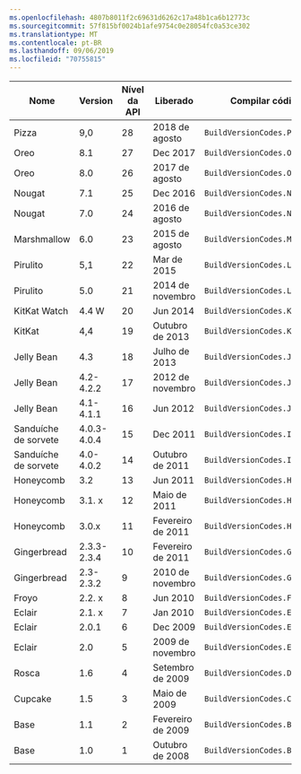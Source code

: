 ```yaml
---
ms.openlocfilehash: 4807b8011f2c69631d6262c17a48b1ca6b12773c
ms.sourcegitcommit: 57f815bf0024b1afe9754c0e28054fc0a53ce302
ms.translationtype: MT
ms.contentlocale: pt-BR
ms.lasthandoff: 09/06/2019
ms.locfileid: "70755815"
---
```


|Nome|Version|Nível da API|Liberado|Compilar código de versão|
|--- |--- |--- |--- |--- |
|Pizza|9,0|28|2018 de agosto|`BuildVersionCodes.P`|
|Oreo|8.1|27|Dec 2017|`BuildVersionCodes.OMr1`|
|Oreo|8.0|26|2017 de agosto|`BuildVersionCodes.O`|
|Nougat|7.1|25|Dec 2016|`BuildVersionCodes.NMr1`|
|Nougat|7.0|24|2016 de agosto|`BuildVersionCodes.N`|
|Marshmallow|6.0|23|2015 de agosto|`BuildVersionCodes.M`|
|Pirulito|5,1|22|Mar de 2015|`BuildVersionCodes.LollipopMr1`|
|Pirulito|5.0|21|2014 de novembro|`BuildVersionCodes.Lollipop`|
|KitKat Watch|4.4 W|20|Jun 2014|`BuildVersionCodes.KitKatWatch`|
|KitKat|4,4|19|Outubro de 2013|`BuildVersionCodes.KitKat`|
|Jelly Bean|4.3|18|Julho de 2013|`BuildVersionCodes.JellyBeanMr2`|
|Jelly Bean|4.2-4.2.2|17|2012 de novembro|`BuildVersionCodes.JellyBeanMr1`|
|Jelly Bean|4.1-4.1.1|16|Jun 2012|`BuildVersionCodes.JellyBean`|
|Sanduíche de sorvete|4.0.3-4.0.4|15|Dec 2011|`BuildVersionCodes.IceCreamSandwichMr1`|
|Sanduíche de sorvete|4.0-4.0.2|14|Outubro de 2011|`BuildVersionCodes.IceCreamSandwich`|
|Honeycomb|3.2|13|Jun 2011|`BuildVersionCodes.HoneyCombMr2`|
|Honeycomb|3.1. x|12|Maio de 2011|`BuildVersionCodes.HoneyCombMr1`|
|Honeycomb|3.0.x|11|Fevereiro de 2011|`BuildVersionCodes.HoneyComb`|
|Gingerbread|2.3.3-2.3.4|10|Fevereiro de 2011|`BuildVersionCodes.GingerBreadMr1`|
|Gingerbread|2.3-2.3.2|9|2010 de novembro|`BuildVersionCodes.GingerBread`|
|Froyo|2.2. x|8|Jun 2010|`BuildVersionCodes.Froyo`|
|Eclair|2.1. x|7|Jan 2010|`BuildVersionCodes.EclairMr1`|
|Eclair|2.0.1|6|Dec 2009|`BuildVersionCodes.Eclair01`|
|Eclair|2.0|5|2009 de novembro|`BuildVersionCodes.Eclair`|
|Rosca|1.6|4|Setembro de 2009|`BuildVersionCodes.Donut`|
|Cupcake|1.5|3|Maio de 2009|`BuildVersionCodes.Cupcake`|
|Base|1.1|2|Fevereiro de 2009|`BuildVersionCodes.Base11`|
|Base|1.0|1|Outubro de 2008|`BuildVersionCodes.Base`|
